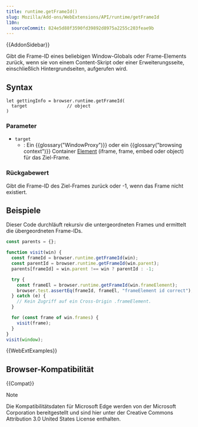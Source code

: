 ```yaml
---
title: runtime.getFrameId()
slug: Mozilla/Add-ons/WebExtensions/API/runtime/getFrameId
l10n:
  sourceCommit: 824e5d88f3590fd39892d8975a2255c203feae9b
---
```


{{AddonSidebar}}

Gibt die Frame-ID eines beliebigen Window-Globals oder Frame-Elements zurück, wenn sie von einem Content-Skript oder einer Erweiterungsseite, einschließlich Hintergrundseiten, aufgerufen wird.

## Syntax

```js-nolint
let gettingInfo = browser.runtime.getFrameId(
  target               // object
)
```

### Parameter

- `target`
  - : Ein {{glossary("WindowProxy")}} oder ein {{glossary("browsing context")}} Container [Element](/de/docs/Web/API/Element) (iframe, frame, embed oder object) für das Ziel-Frame.

### Rückgabewert

Gibt die Frame-ID des Ziel-Frames zurück oder -1, wenn das Frame nicht existiert.

## Beispiele

Dieser Code durchläuft rekursiv die untergeordneten Frames und ermittelt die übergeordneten Frame-IDs.

```js
const parents = {};

function visit(win) {
  const frameId = browser.runtime.getFrameId(win);
  const parentId = browser.runtime.getFrameId(win.parent);
  parents[frameId] = win.parent !== win ? parentId : -1;

  try {
    const frameEl = browser.runtime.getFrameId(win.frameElement);
    browser.test.assertEq(frameId, frameEl, "frameElement id correct");
  } catch (e) {
    // Kein Zugriff auf ein Cross-Origin .frameElement.
  }

  for (const frame of win.frames) {
    visit(frame);
  }
}
visit(window);
```

{{WebExtExamples}}

## Browser-Kompatibilität

{{Compat}}

> [!NOTE]
> Die Kompatibilitätsdaten für Microsoft Edge werden von der Microsoft Corporation bereitgestellt und sind hier unter der Creative Commons Attribution 3.0 United States License enthalten.
